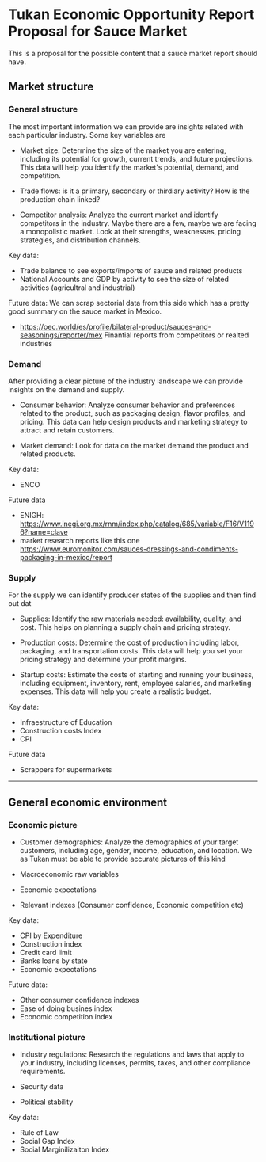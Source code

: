 # Tukan Economic Opportunity Report Proposal for Sauce Market

This is a proposal for the possible content that a sauce market report should have.


## Market structure

### General structure

The most important information we can provide are insights related with each particular industry. Some key variables are

+ Market size: Determine the size of the market you are entering, including its potential for growth, current trends, and future projections. This data will help you identify the market's potential, demand, and competition.

+ Trade flows: is it a priimary, secondary or thirdiary activity? How is the production chain linked?

+ Competitor analysis: Analyze the current market and identify  competitors in the industry. Maybe there are a few, maybe we are facing a monopolistic market. Look at their strengths, weaknesses, pricing strategies, and distribution channels.

Key data:
+ Trade balance to see exports/imports of sauce and related products
+ National Accounts and GDP by activity to see the size of related activities (agricultral and industrial)

Future data:
We can scrap sectorial data from this side which has a pretty good summary on the sauce market in Mexico.
+ https://oec.world/es/profile/bilateral-product/sauces-and-seasonings/reporter/mex
Finantial reports from competitors or realted industries

### Demand

After providing a clear picture of the industry landscape we can provide insights on the demand and supply.

+ Consumer behavior: Analyze consumer behavior and preferences related to the product, such as packaging design, flavor profiles, and pricing. This data can help design products and marketing strategy to attract and retain customers.

+ Market demand: Look for data on the market demand the product and related products.


Key data:
+ ENCO

Future data
+ ENIGH: https://www.inegi.org.mx/rnm/index.php/catalog/685/variable/F16/V1196?name=clave
+ market research reports like this one https://www.euromonitor.com/sauces-dressings-and-condiments-packaging-in-mexico/report



### Supply

For the supply we can identify producer states of the supplies and then find out dat

+ Supplies: Identify the raw materials needed: availability, quality, and cost. This helps on planning a supply chain and pricing strategy.

+ Production costs: Determine the cost of production including labor, packaging, and transportation costs. This data will help you set your pricing strategy and determine your profit margins.

+ Startup costs: Estimate the costs of starting and running your business, including equipment, inventory, rent, employee salaries, and marketing expenses. This data will help you create a realistic budget.

Key data:

+ Infraestructure of Education
+ Construction costs Index
+ CPI 

Future data

+ Scrappers for supermarkets

___

## General economic environment

### Economic picture

+ Customer demographics: Analyze the demographics of your target customers, including age, gender, income, education, and location. We as Tukan must be able to provide accurate pictures of this kind

+ Macroeconomic raw variables

+ Economic expectations

+ Relevant indexes (Consumer confidence, Economic competition etc)

Key data:

+ CPI by Expenditure
+ Construction index
+ Credit card limit
+ Banks loans by state
+ Economic expectations

Future data:

+ Other consumer confidence indexes
+ Ease of doing busines index
+ Economic competition index

### Institutional picture

+ Industry regulations: Research the regulations and laws that apply to your industry, including licenses, permits, taxes, and other compliance requirements.

+ Security data

+ Political stability

Key data: 

+ Rule of Law
+ Social Gap Index
+ Social Marginilizaiton Index
